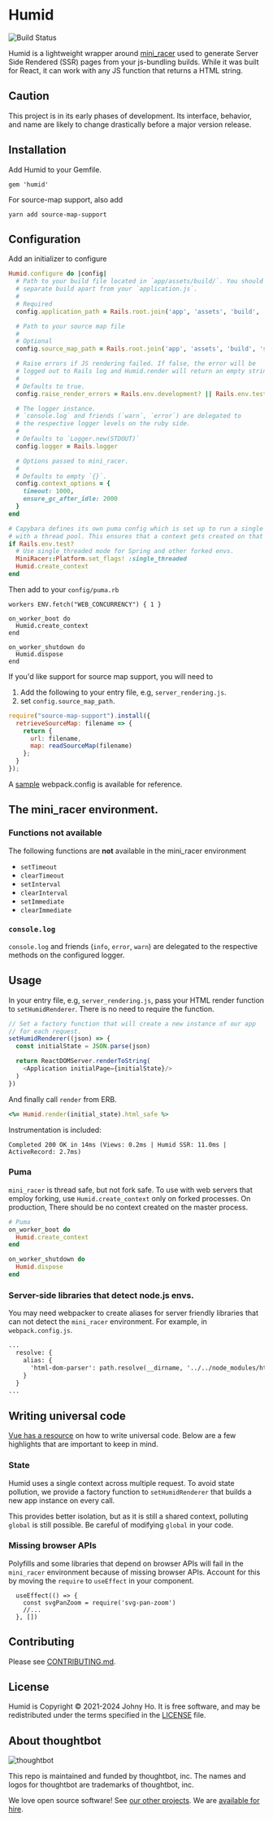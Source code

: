 # Humid

![Build Status](https://github.com/thoughtbot/humid/actions/workflows/build.yml/badge.svg?branch=main)

Humid is a lightweight wrapper around [mini_racer] used to generate Server
Side Rendered (SSR) pages from your js-bundling builds. While it was built
for React, it can work with any JS function that returns a HTML string.

## Caution

This project is in its early phases of development. Its interface,
behavior, and name are likely to change drastically before a major version
release.

## Installation

Add Humid to your Gemfile.

```
gem 'humid'
```

For source-map support, also add

```
yarn add source-map-support
```


## Configuration

Add an initializer to configure

```ruby
Humid.configure do |config|
  # Path to your build file located in `app/assets/build/`. You should use a
  # separate build apart from your `application.js`.
  #
  # Required
  config.application_path = Rails.root.join('app', 'assets', 'build', 'server_rendering.js')

  # Path to your source map file
  #
  # Optional
  config.source_map_path = Rails.root.join('app', 'assets', 'build', 'server_rendering.js.map')

  # Raise errors if JS rendering failed. If false, the error will be
  # logged out to Rails log and Humid.render will return an empty string
  #
  # Defaults to true.
  config.raise_render_errors = Rails.env.development? || Rails.env.test?

  # The logger instance.
  # `console.log` and friends (`warn`, `error`) are delegated to
  # the respective logger levels on the ruby side.
  #
  # Defaults to `Logger.new(STDOUT)`
  config.logger = Rails.logger

  # Options passed to mini_racer.
  #
  # Defaults to empty `{}`.
  config.context_options = {
    timeout: 1000,
    ensure_gc_after_idle: 2000
  }
end

# Capybara defines its own puma config which is set up to run a single puma process
# with a thread pool. This ensures that a context gets created on that process.
if Rails.env.test?
  # Use single_threaded mode for Spring and other forked envs.
  MiniRacer::Platform.set_flags! :single_threaded
  Humid.create_context
end
```

Then add to your `config/puma.rb`

```
workers ENV.fetch("WEB_CONCURRENCY") { 1 }

on_worker_boot do
  Humid.create_context
end

on_worker_shutdown do
  Humid.dispose
end
```

If you'd like support for source map support, you will need to
1. Add the following to your entry file, e.g, `server_rendering.js`.
2. set `config.source_map_path`.

```javascript
require("source-map-support").install({
  retrieveSourceMap: filename => {
    return {
      url: filename,
      map: readSourceMap(filename)
    };
  }
});
```
A [sample] webpack.config is available for reference.

## The mini_racer environment.

### Functions not available

The following functions are **not** available in the mini_racer environment

- `setTimeout`
- `clearTimeout`
- `setInterval`
- `clearInterval`
- `setImmediate`
- `clearImmediate`

### `console.log`

`console.log` and friends (`info`, `error`, `warn`) are delegated to the
respective methods on the configured logger.

## Usage

In your entry file, e.g, `server_rendering.js`, pass your HTML render function
to `setHumidRenderer`. There is no need to require the function.

```javascript
// Set a factory function that will create a new instance of our app
// for each request.
setHumidRenderer((json) => {
  const initialState = JSON.parse(json)

  return ReactDOMServer.renderToString(
    <Application initialPage={initialState}/>
  )
})
```

And finally call `render` from ERB.

```ruby
<%= Humid.render(initial_state).html_safe %>
```

Instrumentation is included:

```
Completed 200 OK in 14ms (Views: 0.2ms | Humid SSR: 11.0ms | ActiveRecord: 2.7ms)
```

### Puma

`mini_racer` is thread safe, but not fork safe. To use with web servers that
employ forking, use `Humid.create_context` only on forked processes. On
production, There should be no context created on the master process.

```ruby
# Puma
on_worker_boot do
  Humid.create_context
end

on_worker_shutdown do
  Humid.dispose
end
```

### Server-side libraries that detect node.js envs.
You may need webpacker to create aliases for server friendly libraries that can
not detect the `mini_racer` environment. For example, in `webpack.config.js`.

```diff
...
  resolve: {
    alias: {
      'html-dom-parser': path.resolve(__dirname, '../../node_modules/html-dom-parser/lib/html-to-dom-server')
    }
  }
...
```

## Writing universal code
[Vue has a resource][vue_ssr] on how to write universal code. Below
are a few highlights that are important to keep in mind.

### State

Humid uses a single context across multiple request. To avoid state pollution, we
provide a factory function to `setHumidRenderer` that builds a new app instance on
every call.

This provides better isolation, but as it is still a shared context, polluting
`global` is still possible. Be careful of modifying `global` in your code.

### Missing browser APIs

Polyfills and some libraries that depend on browser APIs will fail in the
`mini_racer` environment because of missing browser APIs. Account for this by
moving the `require` to `useEffect` in your component.

```
  useEffect(() => {
    const svgPanZoom = require('svg-pan-zoom')
    //...
  }, [])
```

## Contributing

Please see [CONTRIBUTING.md](/CONTRIBUTING.md).

## License

Humid is Copyright © 2021-2024 Johny Ho.
It is free software, and may be redistributed under the terms specified in the
[LICENSE](/LICENSE.md) file.

<!-- START /templates/footer.md -->
## About thoughtbot

![thoughtbot](https://thoughtbot.com/thoughtbot-logo-for-readmes.svg)

This repo is maintained and funded by thoughtbot, inc.
The names and logos for thoughtbot are trademarks of thoughtbot, inc.

We love open source software!
See [our other projects][community].
We are [available for hire][hire].

[community]: https://thoughtbot.com/community?utm_source=github
[hire]: https://thoughtbot.com/hire-us?utm_source=github


<!-- END /templates/footer.md -->

[mini_racer]: https://github.com/rubyjs/mini_racer
[vue_ssr]: https://ssr.vuejs.org/
[sample]: ./webpack.config.js
